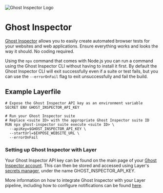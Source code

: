 ![Ghost Inspector Logo](/docs/resources/ghost_inspector_logo.svg)

# Ghost Inspector

[Ghost Inspector](https://ghostinspector.com/) allows you to easily create automated browser tests for your websites and web applications. Ensure everything works and looks the way it should. No coding required. 

Using the `npx` command that comes with Node.js you can run a command using the Ghost Inspector CLI without having to install it first. By default the Ghost Inspector CLI will exit successfully even if a suite or test fails, but you can use the `--errorOnFail` flag to exit unsuccessfully and fail the build.

## Example Layerfile

```
# Expose the Ghost Inspector API key as an environment variable
SECRET ENV GHOST_INSPECTOR_API_KEY

# Run your Ghost Inspector suite
# Replace <suite ID> with the appropriate Ghost Inspector suite ID
RUN npx ghost-inspector suite execute <suite ID> \
  --apiKey=$GHOST_INSPECTOR_API_KEY \
  --startUrl=$EXPOSE_WEBSITE_URL \
  --errorOnFail
```

### Setting up Ghost Inspector with Layer

Your Ghost Inspector API key can be found on the main page of your [Ghost Inspector account](https://app.ghostinspector.com/account). This can then be stored and accessed using Layer's [secrets manager](https://layerci.com/docs/layerfile-reference/secret-env), under the name GHOST_INSPECTOR_API_KEY.

More information on how to integrate Ghost Inspector with your Layer pipeline, including how to configure notifications can be found [here](https://ghostinspector.com/docs/integration/layer-ci/).

